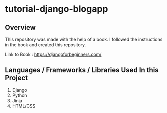 # tutorial-django-blogapp
## Overview
This repository was made with the help of a book. I followed the instructions in the book and created this repository.

Link to Book : https://djangoforbeginners.com/

## Languages / Frameworks / Libraries Used In this Project
1. Django 
2. Python
3. Jinja
4. HTML/CSS
